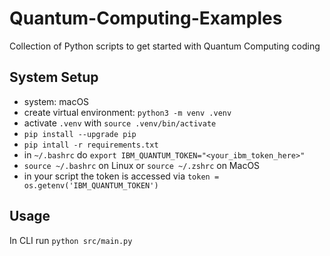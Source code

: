 # Quantum-Computing-Examples
Collection of Python scripts to get started with Quantum Computing coding

## System Setup
 - system: macOS
 - create virtual environment: `python3 -m venv .venv`
 - activate `.venv` with `source .venv/bin/activate`
 - `pip install --upgrade pip`
 - `pip intall -r requirements.txt`
 - in `~/.bashrc` do `export IBM_QUANTUM_TOKEN="<your_ibm_token_here>"`
 - `source ~/.bashrc` on Linux or `source ~/.zshrc` on MacOS
 - in your script the token is accessed via `token = os.getenv('IBM_QUANTUM_TOKEN')`

 ## Usage
 In CLI run `python src/main.py`
